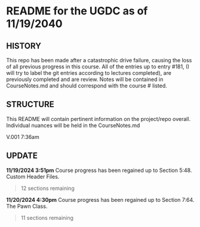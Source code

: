 #	README for the UGDC as of 11/19/2040

##	HISTORY

This repo has been made after a catastrophic drive failure, causing the loss of all previous progress in this course.  All of the entries up to entry #181, (I will try to label the git entries according to lectures completed), are previously completed and are review.  Notes will be contained in CourseNotes.md and should correspond with the course # listed.

##	STRUCTURE
This README will contain pertinent information on the project/repo overall.  Individual nuances will be held in the CourseNotes.md

V.001 7:36am

## UPDATE
**11/19/2024 3:51pm**
Course progress has been regained up to Section 5:48. Custom Header Files.
> 12 sections remaining

**11/20/2024 4:30pm**
Course progress has been regained up to Section 7:64. The Pawn Class.
> 11 sections remaining